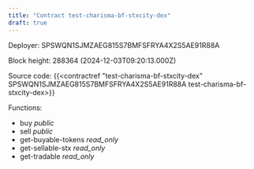 ```yaml
---
title: "Contract test-charisma-bf-stxcity-dex"
draft: true
---
```

Deployer: SPSWQN1SJMZAEG815S7BMFSFRYA4X2S5AE91R88A


 



Block height: 288364 (2024-12-03T09:20:13.000Z)

Source code: {{<contractref "test-charisma-bf-stxcity-dex" SPSWQN1SJMZAEG815S7BMFSFRYA4X2S5AE91R88A test-charisma-bf-stxcity-dex>}}

Functions:

* buy _public_
* sell _public_
* get-buyable-tokens _read_only_
* get-sellable-stx _read_only_
* get-tradable _read_only_
